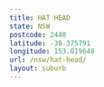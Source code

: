 ```yaml
---
title: HAT HEAD
state: NSW
postcode: 2440
latitude: -30.375791
longitude: 153.019648
url: /nsw/hat-head/
layout: suburb
---
```

